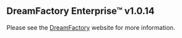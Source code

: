 ## DreamFactory Enterprise&trade; v1.0.14
Please see the [DreamFactory](https://www.dreamfactory.com/) website for more information.
